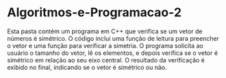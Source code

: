 # Algoritmos-e-Programacao-2
Esta pasta contém um programa em C++ que verifica se um vetor de números é simétrico. O código inclui uma função de leitura para preencher o vetor e uma função para verificar a simetria. O programa solicita ao usuário o tamanho do vetor, lê os elementos, e depois verifica se o vetor é simétrico em relação ao seu eixo central. O resultado da verificação é exibido no final, indicando se o vetor é simétrico ou não.

